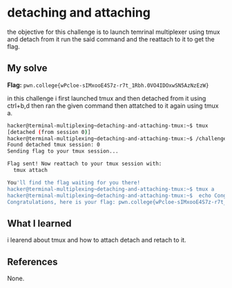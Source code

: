 # detaching and attaching
the objective for this challenge is to launch temrinal multiplexer using tmux and detach from it run the said command and the reattach to it to get the flag.

## My solve
**Flag:** `pwn.college{wPcloe-sIMxooE4S7z-r7t_1Rbh.0VO4IDOxwSN5AzNzEzW}`

in this challenge i first launched tmux and then detached from it using ctrl+b,d then ran the given command then attatched to it again using tmux a.
```bash
hacker@terminal-multiplexing~detaching-and-attaching-tmux:~$ tmux
[detached (from session 0)]
hacker@terminal-multiplexing~detaching-and-attaching-tmux:~$ /challenge/run
Found detached tmux session: 0
Sending flag to your tmux session...

Flag sent! Now reattach to your tmux session with:
  tmux attach

You'll find the flag waiting for you there!
hacker@terminal-multiplexing~detaching-and-attaching-tmux:~$ tmux a
hacker@terminal-multiplexing~detaching-and-attaching-tmux:~$  echo Congratulations, here is your flag: pwn.college{wPcloe-sIMxooE4S7z-r7t_1Rbh.0VO4IDOxwSN5AzNzEzW}
Congratulations, here is your flag: pwn.college{wPcloe-sIMxooE4S7z-r7t_1Rbh.0VO4IDOxwSN5AzNzEzW}
```

## What I learned
i learend about tmux and how to attach detach and retach to it.

## References 
None.
